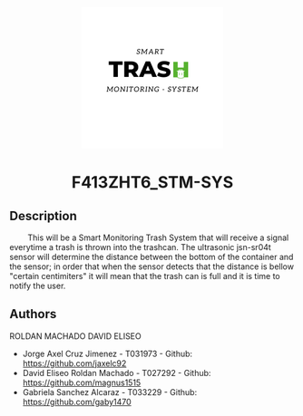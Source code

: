 <p align="center">
  <img src="F413ZHT6_STM-SYS/img/STMSYS_logo.png" alt="logo" width="250" height="250"/>
  <h1 align="center">F413ZHT6_STM-SYS</h1>
</p>

## Description
&emsp;&emsp; This will be a Smart Monitoring Trash System that will receive a signal everytime a trash is thrown into the trashcan. The ultrasonic jsn-sr04t sensor will determine the distance between the bottom of the container and the sensor; in order that when the sensor detects that the distance is bellow "certain centimiters" it will mean that the trash can is full and it is time to notify the user.

## Authors
ROLDAN MACHADO DAVID ELISEO
- Jorge Axel Cruz Jimenez - T031973 - Github: https://github.com/jaxelc92
- David Eliseo Roldan Machado - T027292 - Github: https://github.com/magnus1515
- Gabriela Sanchez Alcaraz - T033229 - Github: https://github.com/gaby1470

